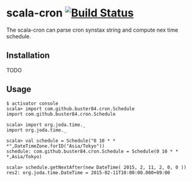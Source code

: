 
# scala-cron [![Build Status](https://travis-ci.org/buster84/scala-cron.png?branch=master)](https://travis-ci.org/buster84/scala-cron)
The scala-cron can parse cron synstax string and compute nex time schedule.

## Installation
TODO

## Usage
```
$ activator console
scala> import com.github.buster84.cron.Schedule
import com.github.buster84.cron.Schedule

scala> import org.joda.time._
import org.joda.time._

scala> val schedule = Schedule("0 10 * * *",DateTimeZone.forID("Asia/Tokyo"))
schedule: com.github.buster84.cron.Schedule = Schedule(0 10 * * *,Asia/Tokyo)

scala> schedule.getNextAfter(new DateTime( 2015, 2, 11, 2, 0, 0 ))
res2: org.joda.time.DateTime = 2015-02-11T10:00:00.000+09:00

```
